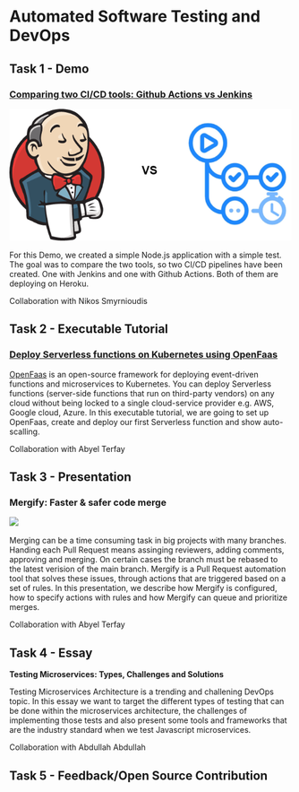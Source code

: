 # Automated Software Testing and DevOps

## Task 1 - Demo
### [Comparing two CI/CD tools: Github Actions vs Jenkins](https://github.com/xrisaD/CI-CDPipeline)

![](https://github.com/xrisaD/CI-CDPipeline/blob/main/imgs/jenkins-vs-github-actions.png)

For this Demo, we created a simple Node.js application with a simple test. The goal was to compare the two tools, so two CI/CD pipelines have been created. One with Jenkins and one with Github Actions. Both of them are deploying on Heroku. 

Collaboration with Nikos Smyrnioudis
## Task 2 - Executable Tutorial
### [Deploy Serverless functions on Kubernetes using OpenFaas](https://www.katacoda.com/chrysa/scenarios/openfaas-tutorial)

[OpenFaas](https://github.com/openfaas/faas) is an open-source framework for deploying event-driven functions and microservices to Kubernetes. You can deploy Serverless functions (server-side functions that run on third-party vendors) on any cloud without being locked to a single cloud-service provider e.g. AWS, Google cloud, Azure. In this executable tutorial, we are going to set up OpenFaas, create and deploy our first Serverless function and show auto-scalling.

Collaboration with Abyel Terfay
## Task 3 - Presentation
### Mergify: Faster & safer code merge
![](https://dka575ofm4ao0.cloudfront.net/pages-transactional_logos/retina/228695/mergify-logo-title-horizontal-w200.png)

Merging can be a time consuming task in big projects with many branches. Handing each Pull Request means assinging reviewers, adding comments, approving and merging. On certain cases the branch must be rebased to the latest verision of the main branch. Mergify is a Pull Request automation tool that solves these issues, through actions that are triggered based on a set of rules. In this presentation, we describe how Mergify is configured, how to specify actions with rules and how Mergify can queue and prioritize merges.

Collaboration with Abyel Terfay
## Task 4 - Essay
**Testing Microservices: Types, Challenges and Solutions**

Testing Microservices Architecture is a trending and challening DevOps topic. In this essay we want to target the different types of testing that can be done within the microservices architecture, the challenges 
of implementing those tests and also present some tools and frameworks that are the industry standard when we test Javascript microservices.

Collaboration with Abdullah Abdullah

## Task 5 - Feedback/Open Source Contribution
